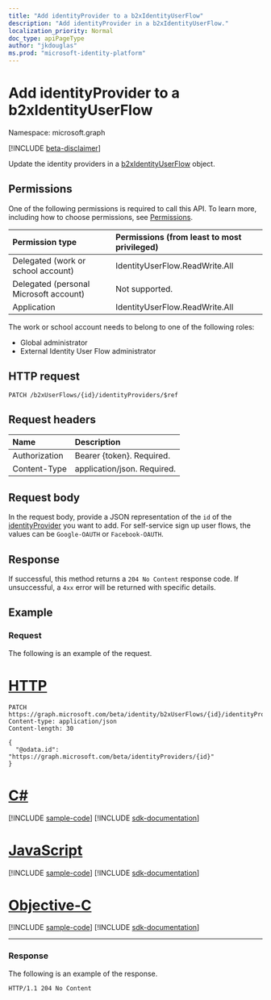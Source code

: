 ```yaml
---
title: "Add identityProvider to a b2xIdentityUserFlow"
description: "Add identityProvider in a b2xIdentityUserFlow."
localization_priority: Normal
doc_type: apiPageType
author: "jkdouglas"
ms.prod: "microsoft-identity-platform"
---
```


# Add identityProvider to a b2xIdentityUserFlow

Namespace: microsoft.graph

[!INCLUDE [beta-disclaimer](../../includes/beta-disclaimer.md)]

Update the identity providers in a [b2xIdentityUserFlow](../resources/b2xidentityuserflow.md) object.

## Permissions

One of the following permissions is required to call this API. To learn more, including how to choose permissions, see [Permissions](/graph/permissions-reference).

| Permission type                        | Permissions (from least to most privileged) |
| :------------------------------------- | :------------------------------------------ |
| Delegated (work or school account)     | IdentityUserFlow.ReadWrite.All              |
| Delegated (personal Microsoft account) | Not supported.                              |
| Application                            | IdentityUserFlow.ReadWrite.All              |

The work or school account needs to belong to one of the following roles:

* Global administrator
* External Identity User Flow administrator

## HTTP request

<!-- { "blockType": "ignored" } -->

```http
PATCH /b2xUserFlows/{id}/identityProviders/$ref
```

## Request headers

| Name          | Description                 |
| :------------ | :-------------------------- |
| Authorization | Bearer {token}. Required.   |
| Content-Type  | application/json. Required. |

## Request body

In the request body, provide a JSON representation of the `id` of the [identityProvider](../resources/identityprovider.md) you want to add. For self-service sign up user flows, the values can be `Google-OAUTH` or `Facebook-OAUTH`.

## Response

If successful, this method returns a `204 No Content` response code. If unsuccessful, a `4xx` error will be returned with specific details.

## Example

### Request

The following is an example of the request.

# [HTTP](#tab/http)

<!-- {
  "blockType": "request",
  "name": "update_b2xuserflows_identityprovider"
}
-->

```http
PATCH https://graph.microsoft.com/beta/identity/b2xUserFlows/{id}/identityProviders/$ref
Content-type: application/json
Content-length: 30

{
  "@odata.id": "https://graph.microsoft.com/beta/identityProviders/{id}"
}
```

# [C#](#tab/csharp)

[!INCLUDE [sample-code](../includes/snippets/csharp/update-b2xuserflows-identityprovider-csharp-snippets.md)]
[!INCLUDE [sdk-documentation](../includes/snippets/snippets-sdk-documentation-link.md)]

# [JavaScript](#tab/javascript)

[!INCLUDE [sample-code](../includes/snippets/javascript/update-b2xuserflows-identityprovider-javascript-snippets.md)]
[!INCLUDE [sdk-documentation](../includes/snippets/snippets-sdk-documentation-link.md)]

# [Objective-C](#tab/objc)

[!INCLUDE [sample-code](../includes/snippets/objc/update-b2xuserflows-identityprovider-objc-snippets.md)]
[!INCLUDE [sdk-documentation](../includes/snippets/snippets-sdk-documentation-link.md)]

---

### Response

The following is an example of the response.

<!-- {
  "blockType": "response",
  "truncated": true
} -->

```http
HTTP/1.1 204 No Content
```
